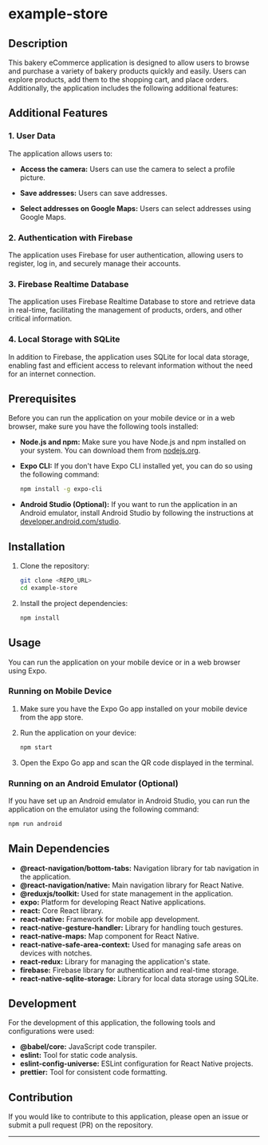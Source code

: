 # example-store
## Description

This bakery eCommerce application is designed to allow users to browse and purchase a variety of bakery products quickly and easily. Users can explore products, add them to the shopping cart, and place orders. Additionally, the application includes the following additional features:

## Additional Features

### 1. User Data

The application allows users to:

- **Access the camera:** Users can use the camera to select a profile picture.

- **Save addresses:** Users can save addresses.

- **Select addresses on Google Maps:** Users can select addresses using Google Maps.

### 2. Authentication with Firebase

The application uses Firebase for user authentication, allowing users to register, log in, and securely manage their accounts.

### 3. Firebase Realtime Database

The application uses Firebase Realtime Database to store and retrieve data in real-time, facilitating the management of products, orders, and other critical information.

### 4. Local Storage with SQLite

In addition to Firebase, the application uses SQLite for local data storage, enabling fast and efficient access to relevant information without the need for an internet connection.

## Prerequisites

Before you can run the application on your mobile device or in a web browser, make sure you have the following tools installed:

- **Node.js and npm:** Make sure you have Node.js and npm installed on your system. You can download them from [nodejs.org](https://nodejs.org/).

- **Expo CLI:** If you don't have Expo CLI installed yet, you can do so using the following command:

  ```bash
  npm install -g expo-cli
  ```

- **Android Studio (Optional):** If you want to run the application in an Android emulator, install Android Studio by following the instructions at [developer.android.com/studio](https://developer.android.com/studio).

## Installation

1. Clone the repository:

   ```bash
   git clone <REPO_URL>
   cd example-store
   ```

2. Install the project dependencies:

   ```bash
   npm install
   ```

## Usage

You can run the application on your mobile device or in a web browser using Expo.

### Running on Mobile Device

1. Make sure you have the Expo Go app installed on your mobile device from the app store.

2. Run the application on your device:

   ```bash
   npm start
   ```

3. Open the Expo Go app and scan the QR code displayed in the terminal.

### Running on an Android Emulator (Optional)

If you have set up an Android emulator in Android Studio, you can run the application on the emulator using the following command:

```bash
npm run android
```

## Main Dependencies

- **@react-navigation/bottom-tabs:** Navigation library for tab navigation in the application.
- **@react-navigation/native:** Main navigation library for React Native.
- **@reduxjs/toolkit:** Used for state management in the application.
- **expo:** Platform for developing React Native applications.
- **react:** Core React library.
- **react-native:** Framework for mobile app development.
- **react-native-gesture-handler:** Library for handling touch gestures.
- **react-native-maps:** Map component for React Native.
- **react-native-safe-area-context:** Used for managing safe areas on devices with notches.
- **react-redux:** Library for managing the application's state.
- **firebase:** Firebase library for authentication and real-time storage.
- **react-native-sqlite-storage:** Library for local data storage using SQLite.

## Development

For the development of this application, the following tools and configurations were used:

- **@babel/core:** JavaScript code transpiler.
- **eslint:** Tool for static code analysis.
- **eslint-config-universe:** ESLint configuration for React Native projects.
- **prettier:** Tool for consistent code formatting.

## Contribution

If you would like to contribute to this application, please open an issue or submit a pull request (PR) on the repository.

---
